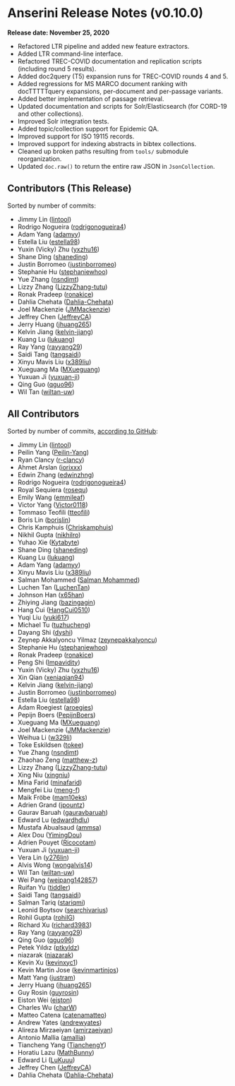 # Anserini Release Notes (v0.10.0)

**Release date: November 25, 2020**

+ Refactored LTR pipeline and added new feature extractors.
+ Added LTR command-line interface.
+ Refactored TREC-COVID documentation and replication scripts (including round 5 results).
+ Added doc2query (T5) expansion runs for TREC-COVID rounds 4 and 5.
+ Added regressions for MS MARCO document ranking with docTTTTTquery expansions, per-document and per-passage variants.
+ Added better implementation of passage retrieval.
+ Updated documentation and scripts for Solr/Elasticsearch (for CORD-19 and other collections).
+ Improved Solr integration tests.
+ Added topic/collection support for Epidemic QA.
+ Improved support for ISO 19115 records.
+ Improved support for indexing abstracts in bibtex collections.
+ Cleaned up broken paths resulting from `tools/` submodule reorganization.
+ Updated `doc.raw()` to return the entire raw JSON in `JsonCollection`.
 
## Contributors (This Release)

Sorted by number of commits:

+ Jimmy Lin ([lintool](https://github.com/lintool))
+ Rodrigo Nogueira ([rodrigonogueira4](https://github.com/rodrigonogueira4))
+ Adam Yang ([adamyy](https://github.com/adamyy))
+ Estella Liu ([estella98](https://github.com/estella98))
+ Yuxin (Vicky) Zhu ([yxzhu16](https://github.com/yxzhu16))
+ Shane Ding ([shaneding](https://github.com/shaneding))
+ Justin Borromeo ([justinborromeo](https://github.com/justinborromeo))
+ Stephanie Hu ([stephaniewhoo](https://github.com/stephaniewhoo))
+ Yue Zhang ([nsndimt](https://github.com/nsndimt))
+ Lizzy Zhang ([LizzyZhang-tutu](https://github.com/LizzyZhang-tutu))
+ Ronak Pradeep ([ronakice](https://github.com/ronakice))
+ Dahlia Chehata ([Dahlia-Chehata](https://github.com/Dahlia-Chehata))
+ Joel Mackenzie ([JMMackenzie](https://github.com/JMMackenzie))
+ Jeffrey Chen ([JeffreyCA](https://github.com/JeffreyCA))
+ Jerry Huang ([jhuang265](https://github.com/jhuang265))
+ Kelvin Jiang ([kelvin-jiang](https://github.com/kelvin-jiang))
+ Kuang Lu ([lukuang](https://github.com/lukuang))
+ Ray Yang ([rayyang29](https://github.com/rayyang29))
+ Saidi Tang ([tangsaidi](https://github.com/tangsaidi))
+ Xinyu Mavis Liu ([x389liu](https://github.com/x389liu))
+ Xueguang Ma ([MXueguang](https://github.com/MXueguang))
+ Yuxuan Ji ([yuxuan-ji](https://github.com/yuxuan-ji))
+ Qing Guo ([qguo96](https://github.com/qguo96))
+ Wil Tan ([wiltan-uw](https://github.com/wiltan-uw))

## All Contributors

Sorted by number of commits, [according to GitHub](https://github.com/castorini/Anserini/graphs/contributors):

+ Jimmy Lin ([lintool](https://github.com/lintool))
+ Peilin Yang ([Peilin-Yang](https://github.com/Peilin-Yang))
+ Ryan Clancy ([r-clancy](https://github.com/r-clancy))
+ Ahmet Arslan ([iorixxx](https://github.com/iorixxx))
+ Edwin Zhang ([edwinzhng](https://github.com/edwinzhng))
+ Rodrigo Nogueira ([rodrigonogueira4](https://github.com/rodrigonogueira4))
+ Royal Sequiera ([rosequ](https://github.com/rosequ))
+ Emily Wang ([emmileaf](https://github.com/emmileaf))
+ Victor Yang ([Victor0118](https://github.com/Victor0118))
+ Tommaso Teofili ([tteofili](https://github.com/tteofili))
+ Boris Lin ([borislin](https://github.com/borislin))
+ Chris Kamphuis ([Chriskamphuis](https://github.com/Chriskamphuis))
+ Nikhil Gupta ([nikhilro](https://github.com/nikhilro))
+ Yuhao Xie ([Kytabyte](https://github.com/Kytabyte))
+ Shane Ding ([shaneding](https://github.com/shaneding))
+ Kuang Lu ([lukuang](https://github.com/lukuang))
+ Adam Yang ([adamyy](https://github.com/adamyy))
+ Xinyu Mavis Liu ([x389liu](https://github.com/x389liu))
+ Salman Mohammed ([Salman Mohammed](https://github.com/salman1993))
+ Luchen Tan ([LuchenTan](https://github.com/LuchenTan))
+ Johnson Han ([x65han](https://github.com/x65han))
+ Zhiying Jiang ([bazingagin](https://github.com/bazingagin))
+ Hang Cui ([HangCui0510](https://github.com/HangCui0510))
+ Yuqi Liu ([yuki617](https://github.com/yuki617))
+ Michael Tu ([tuzhucheng](https://github.com/tuzhucheng))
+ Dayang Shi ([dyshi](https://github.com/dyshi))
+ Zeynep Akkalyoncu Yilmaz ([zeynepakkalyoncu](https://github.com/zeynepakkalyoncu))
+ Stephanie Hu ([stephaniewhoo](https://github.com/stephaniewhoo))
+ Ronak Pradeep ([ronakice](https://github.com/ronakice))
+ Peng Shi ([Impavidity](https://github.com/Impavidity))
+ Yuxin (Vicky) Zhu ([yxzhu16](https://github.com/yxzhu16))
+ Xin Qian ([xeniaqian94](https://github.com/xeniaqian94))
+ Kelvin Jiang ([kelvin-jiang](https://github.com/kelvin-jiang))
+ Justin Borromeo ([justinborromeo](https://github.com/justinborromeo))
+ Estella Liu ([estella98](https://github.com/estella98))
+ Adam Roegiest ([aroegies](https://github.com/aroegies))
+ Pepijn Boers ([PepijnBoers](https://github.com/PepijnBoers))
+ Xueguang Ma ([MXueguang](https://github.com/MXueguang))
+ Joel Mackenzie ([JMMackenzie](https://github.com/JMMackenzie))
+ Weihua Li ([w329li](https://github.com/w329li))
+ Toke Eskildsen ([tokee](https://github.com/tokee))
+ Yue Zhang ([nsndimt](https://github.com/nsndimt))
+ Zhaohao Zeng ([matthew-z](https://github.com/matthew-z))
+ Lizzy Zhang ([LizzyZhang-tutu](https://github.com/LizzyZhang-tutu))
+ Xing Niu ([xingniu](https://github.com/xingniu))
+ Mina Farid ([minafarid](https://github.com/minafarid))
+ Mengfei Liu ([meng-f](https://github.com/meng-f))
+ Maik Fröbe ([mam10eks](https://github.com/mam10eks))
+ Adrien Grand ([jpountz](https://github.com/jpountz))
+ Gaurav Baruah ([gauravbaruah](https://github.com/gauravbaruah))
+ Edward Lu ([edwardhdlu](https://github.com/edwardhdlu))
+ Mustafa Abualsaud ([ammsa](https://github.com/ammsa))
+ Alex Dou ([YimingDou](https://github.com/YimingDou))
+ Adrien Pouyet ([Ricocotam](https://github.com/Ricocotam))
+ Yuxuan Ji ([yuxuan-ji](https://github.com/yuxuan-ji))
+ Vera Lin ([y276lin](https://github.com/y276lin))
+ Alvis Wong ([wongalvis14](https://github.com/wongalvis14))
+ Wil Tan ([wiltan-uw](https://github.com/wiltan-uw))
+ Wei Pang ([weipang142857](https://github.com/weipang142857))
+ Ruifan Yu ([tiddler](https://github.com/tiddler))
+ Saidi Tang ([tangsaidi](https://github.com/tangsaidi))
+ Salman Tariq ([stariqmi](https://github.com/stariqmi))
+ Leonid Boytsov ([searchivarius](https://github.com/searchivarius))
+ Rohil Gupta ([rohilG](https://github.com/rohilG))
+ Richard Xu ([richard3983](https://github.com/richard3983))
+ Ray Yang ([rayyang29](https://github.com/rayyang29))
+ Qing Guo ([qguo96](https://github.com/qguo96))
+ Petek Yıldız ([ptkyldz](https://github.com/ptkyldz))
+ niazarak ([niazarak](https://github.com/niazarak))
+ Kevin Xu ([kevinxyc1](https://github.com/kevinxyc1))
+ Kevin Martin Jose ([kevinmartinjos](https://github.com/kevinmartinjos))
+ Matt Yang ([justram](https://github.com/justram))
+ Jerry Huang ([jhuang265](https://github.com/jhuang265))
+ Guy Rosin ([guyrosin](https://github.com/guyrosin))
+ Eiston Wei ([eiston](https://github.com/eiston))
+ Charles Wu ([charW](https://github.com/charW))
+ Matteo Catena ([catenamatteo](https://github.com/catenamatteo))
+ Andrew Yates ([andrewyates](https://github.com/andrewyates))
+ Alireza Mirzaeiyan ([amirzaeiyan](https://github.com/amirzaeiyan))
+ Antonio Mallia ([amallia](https://github.com/amallia))
+ Tiancheng Yang ([TianchengY](https://github.com/TianchengY))
+ Horatiu Lazu ([MathBunny](https://github.com/MathBunny))
+ Edward Li ([LuKuuu](https://github.com/LuKuuu))
+ Jeffrey Chen ([JeffreyCA](https://github.com/JeffreyCA))
+ Dahlia Chehata ([Dahlia-Chehata](https://github.com/Dahlia-Chehata))
